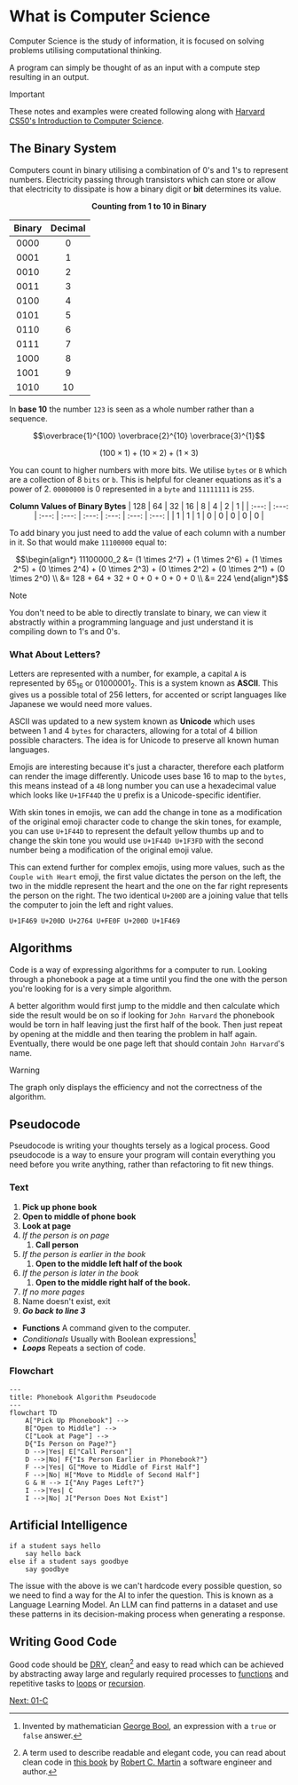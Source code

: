 # What is Computer Science

Computer Science is the study of information, it is focused on solving problems utilising computational thinking. 

A program can simply be thought of as an input with a compute step resulting in an output.

> [!IMPORTANT]
> These notes and examples were created following along with [Harvard CS50's Introduction to Computer Science](https://www.edx.org/learn/computer-science/harvard-university-cs50-s-introduction-to-computer-science?webview=false&campaign=CS50%27s+Introduction+to+Computer+Science&source=edx&product_category=course&placement_url=https%3A%2F%2Fwww.edx.org%2Fcs50).

## The Binary System

Computers count in binary utilising a combination of 0's and 1's to represent numbers. Electricity passing through transistors which can store or allow that electricity to dissipate is how a binary digit or **bit** determines its value. 

<div align="center">
    
**Counting from 1 to 10 in Binary**

| Binary | Decimal |
| :----: | :-----: |
|  0000  |    0    |
|  0001  |    1    |
|  0010  |    2    |
|  0011  |    3    |
|  0100  |    4    |
|  0101  |    5    |
|  0110  |    6    |
|  0111  |    7    |
|  1000  |    8    |
|  1001  |    9    |
|  1010  |   10    |

</div>

In **base 10** the number `123` is seen as a whole number rather than a sequence.

```math
\overbrace{1}^{100} \overbrace{2}^{10} \overbrace{3}^{1}
```

```math
\scriptstyle (100 \times 1) + (10 \times 2) + (1 \times 3)
```

You can count to higher numbers with more bits. We utilise `bytes` or `B` which are a collection of 8 `bits` or `b`. This is helpful for cleaner equations as it's a power of 2. `00000000` is 0 represented in a `byte` and `11111111` is `255`.

<div align="center">

**Column Values of Binary Bytes**
|  128  |  64   |  32   |  16   |  8    |  4    |  2    |  1    |
| :---: | :---: | :---: | :---: | :---: | :---: | :---: | :---: |
|   1   |   1   |   1   |   0   |   0   |   0   |   0   |   0   |

</div>

To add binary you just need to add the value of each column with a number in it. So that would make `11100000` equal to:

```math
\begin{align*}
11100000_2 &= (1 \times 2^7) + (1 \times 2^6) + (1 \times 2^5) + (0 \times 2^4) + (0 \times 2^3) + (0 \times 2^2) + (0 \times 2^1) + (0 \times 2^0) \\
&= 128 + 64 + 32 + 0 + 0 + 0 + 0 + 0 \\
&= 224
\end{align*}
```

> [!NOTE]
> You don't need to be able to directly translate to binary, we can view it abstractly within a programming language and just understand it is compiling down to 1's and 0's.

### What About Letters?

Letters are represented with a number, for example, a capital `A` is represented by $65_{16}$ or $01000001_{2}$. This is a system known as **ASCII**. This gives us a possible total of 256 letters, for accented or script languages like Japanese we would need more values.

ASCII was updated to a new system known as **Unicode** which uses between 1 and 4 `bytes` for characters, allowing for a total of 4 billion possible characters. The idea is for Unicode to preserve all known human languages.

Emojis are interesting because it's just a character, therefore each platform can render the image differently. Unicode uses base 16 to map to the `bytes`, this means instead of a `4B` long number you can use a hexadecimal value which looks like `U+1FF44D` the `U` prefix is a Unicode-specific identifier.

With skin tones in emojis, we can add the change in tone as a modification of the original emoji character code to change the skin tones, for example, you can use `U+1F44D` to represent the default yellow thumbs up and to change the skin tone you would use `U+1F44D U+1F3FD` with the second number being a modification of the
original emoji value.

This can extend further for complex emojis, using more values, such as the `Couple with Heart` emoji, the first value dictates the person on the left, the two in the middle represent the heart and the one on the far right represents the person on the right. The two identical `U+200D` are a joining value that tells the computer to join the left and right values.

```Couple with a Heart Emoji
U+1F469 U+200D U+2764 U+FE0F U+200D U+1F469
```

## Algorithms

Code is a way of expressing algorithms for a computer to run. Looking through a phonebook a page at a time until you find the one with the person you're looking for is a very simple algorithm.

A better algorithm would first jump to the middle and then calculate which side the result would be on so if looking for `John Harvard` the phonebook would be torn in half leaving just the first half of the book. Then just repeat by opening at the middle and then tearing the problem in half again. Eventually, there would be one page left that should contain `John Harvard`'s name.

> [!WARNING]
> The graph only displays the efficiency and not the correctness of the algorithm.

## Pseudocode

Pseudocode is writing your thoughts tersely as a logical process. Good pseudocode is a way to ensure your program will contain everything you need before you write anything, rather than refactoring to fit new things.

### Text

1. **Pick up phone book**
2. **Open to middle of phone book**
3. **Look at page**
4. _If the person is on page_
   1. **Call person**
5. _If the person is earlier in the book_
   1. **Open to the middle left half of the book**
6. _If the person is later in the book_
   1. **Open to the middle right half of the book.**
7. _If no more pages_
8. Name doesn't exist, exit
9. **_Go back to line 3_**

- **Functions** A command given to the computer.
- _Conditionals_ Usually with Boolean expressions[^1]
- **_Loops_** Repeats a section of code.

### Flowchart

```mermaid
---
title: Phonebook Algorithm Pseudocode
---
flowchart TD
    A["Pick Up Phonebook"] -->
    B["Open to Middle"] -->
    C["Look at Page"] -->
    D{"Is Person on Page?"}
    D -->|Yes| E["Call Person"]
    D -->|No| F{"Is Person Earlier in Phonebook?"}
    F -->|Yes| G["Move to Middle of First Half"]
    F -->|No| H["Move to Middle of Second Half"]
    G & H --> I{"Any Pages Left?"}
    I -->|Yes| C
    I -->|No| J["Person Does Not Exist"]
```

## Artificial Intelligence

```plaintext
if a student says hello
    say hello back
else if a student says goodbye
    say goodbye
```

The issue with the above is we can't hardcode every possible question, so we need to find a way for the AI to infer the question. This is known as a Language Learning Model. An LLM can find patterns in a dataset and use these patterns in its decision-making process when generating a response.

## Writing Good Code

Good code should be [DRY](https://en.wikipedia.org/wiki/Don't_repeat_yourself), clean[^2] and easy to read which can be achieved by abstracting away large and regularly required processes to [functions](./01-C/README.md) and repetitive tasks to [loops](./01-C/README.md/#loops) or [recursion](./03-Algorithms/README.md#recursion).

[Next: 01-C](./01-C/README.md)

[^1]: Invented by mathematician [George Bool](https://en.wikipedia.org/wiki/George_Boole), an expression with a `true` or `false` answer.
[^2]: A term used to describe readable and elegant code, you can read about clean code in [this book](https://github.com/dev-marko/clean-code-book) by [Robert C. Martin](https://en.wikipedia.org/wiki/Robert_C._Martin) a software engineer and author. 
